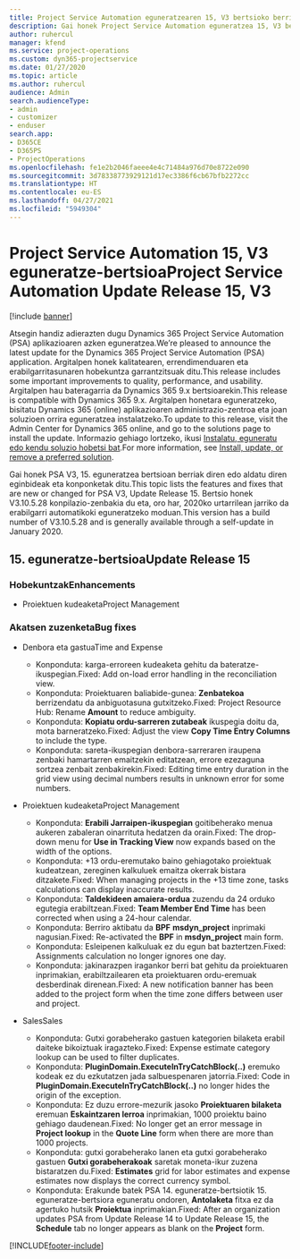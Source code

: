 ```yaml
---
title: Project Service Automation eguneratzearen 15, V3 bertsioko berrikuntzak edo aldaketak
description: Gai honek Project Service Automation eguneratzea 15, V3 bertsioko berritasunei buruzko informazioa ematen du.
author: ruhercul
manager: kfend
ms.service: project-operations
ms.custom: dyn365-projectservice
ms.date: 01/27/2020
ms.topic: article
ms.author: ruhercul
audience: Admin
search.audienceType:
- admin
- customizer
- enduser
search.app:
- D365CE
- D365PS
- ProjectOperations
ms.openlocfilehash: fe1e2b2046faeee4e4c71484a976d70e8722e090
ms.sourcegitcommit: 3d78338773929121d17ec3386f6cb67bfb2272cc
ms.translationtype: HT
ms.contentlocale: eu-ES
ms.lasthandoff: 04/27/2021
ms.locfileid: "5949304"
---
```

# <a name="project-service-automation-update-release-15-v3"></a><span data-ttu-id="cf548-103">Project Service Automation 15, V3 eguneratze-bertsioa</span><span class="sxs-lookup"><span data-stu-id="cf548-103">Project Service Automation Update Release 15, V3</span></span>

[!include [banner](../includes/psa-now-project-operations.md)]

<span data-ttu-id="cf548-104">Atsegin handiz adierazten dugu Dynamics 365 Project Service Automation (PSA) aplikazioaren azken eguneratzea.</span><span class="sxs-lookup"><span data-stu-id="cf548-104">We’re pleased to announce the latest update for the Dynamics 365 Project Service Automation (PSA) application.</span></span> <span data-ttu-id="cf548-105">Argitalpen honek kalitatearen, errendimenduaren eta erabilgarritasunaren hobekuntza garrantzitsuak ditu.</span><span class="sxs-lookup"><span data-stu-id="cf548-105">This release includes some important improvements to quality, performance, and usability.</span></span> <span data-ttu-id="cf548-106">Argitalpen hau bateragarria da Dynamics 365 9.x bertsioarekin.</span><span class="sxs-lookup"><span data-stu-id="cf548-106">This release is compatible with Dynamics 365 9.x.</span></span> <span data-ttu-id="cf548-107">Argitalpen honetara eguneratzeko, bisitatu Dynamics 365 (online) aplikazioaren administrazio-zentroa eta joan soluzioen orrira eguneratzea instalatzeko.</span><span class="sxs-lookup"><span data-stu-id="cf548-107">To update to this release, visit the Admin Center for Dynamics 365 online, and go to the solutions page to install the update.</span></span> <span data-ttu-id="cf548-108">Informazio gehiago lortzeko, ikusi [Instalatu, eguneratu edo kendu soluzio hobetsi bat](/power-platform/admin/install-remove-preferred-solution).</span><span class="sxs-lookup"><span data-stu-id="cf548-108">For more information, see [Install, update, or remove a preferred solution](/power-platform/admin/install-remove-preferred-solution).</span></span>

<span data-ttu-id="cf548-109">Gai honek PSA V3, 15. eguneratzea bertsioan berriak diren edo aldatu diren eginbideak eta konponketak ditu.</span><span class="sxs-lookup"><span data-stu-id="cf548-109">This topic lists the features and fixes that are new or changed for PSA V3, Update Release 15.</span></span> <span data-ttu-id="cf548-110">Bertsio honek V3.10.5.28 konpilazio-zenbakia du eta, oro har, 2020ko urtarrilean jarriko da erabilgarri automatikoki eguneratzeko moduan.</span><span class="sxs-lookup"><span data-stu-id="cf548-110">This version has a build number of V3.10.5.28 and is generally available through a self-update in January 2020.</span></span>

## <a name="update-release-15"></a><span data-ttu-id="cf548-111">15. eguneratze-bertsioa</span><span class="sxs-lookup"><span data-stu-id="cf548-111">Update Release 15</span></span> 

### <a name="enhancements"></a><span data-ttu-id="cf548-112">Hobekuntzak</span><span class="sxs-lookup"><span data-stu-id="cf548-112">Enhancements</span></span>

- <span data-ttu-id="cf548-113">Proiektuen kudeaketa</span><span class="sxs-lookup"><span data-stu-id="cf548-113">Project Management</span></span>

### <a name="bug-fixes"></a><span data-ttu-id="cf548-114">Akatsen zuzenketa</span><span class="sxs-lookup"><span data-stu-id="cf548-114">Bug fixes</span></span>

- <span data-ttu-id="cf548-115">Denbora eta gastua</span><span class="sxs-lookup"><span data-stu-id="cf548-115">Time and Expense</span></span>

  - <span data-ttu-id="cf548-116">Konponduta: karga-erroreen kudeaketa gehitu da bateratze-ikuspegian.</span><span class="sxs-lookup"><span data-stu-id="cf548-116">Fixed: Add on-load error handling in the reconciliation view.</span></span>
  - <span data-ttu-id="cf548-117">Konponduta: Proiektuaren baliabide-gunea: **Zenbatekoa** berrizendatu da anbiguotasuna gutxitzeko.</span><span class="sxs-lookup"><span data-stu-id="cf548-117">Fixed: Project Resource Hub: Rename **Amount** to reduce ambiguity.</span></span>
  - <span data-ttu-id="cf548-118">Konponduta: **Kopiatu ordu-sarreren zutabeak** ikuspegia doitu da, mota barneratzeko.</span><span class="sxs-lookup"><span data-stu-id="cf548-118">Fixed: Adjust the view **Copy Time Entry Columns** to include the type.</span></span>
  - <span data-ttu-id="cf548-119">Konponduta: sareta-ikuspegian denbora-sarreraren iraupena zenbaki hamartarren emaitzekin editatzean, errore ezezaguna sortzea zenbait zenbakirekin.</span><span class="sxs-lookup"><span data-stu-id="cf548-119">Fixed: Editing time entry duration in the grid view using decimal numbers results in unknown error for some numbers.</span></span>

- <span data-ttu-id="cf548-120">Proiektuen kudeaketa</span><span class="sxs-lookup"><span data-stu-id="cf548-120">Project Management</span></span>

  - <span data-ttu-id="cf548-121">Konponduta: **Erabili Jarraipen-ikuspegian** goitibeherako menua aukeren zabaleran oinarrituta hedatzen da orain.</span><span class="sxs-lookup"><span data-stu-id="cf548-121">Fixed: The drop-down menu for **Use in Tracking View** now expands based on the width of the options.</span></span>
  - <span data-ttu-id="cf548-122">Konponduta: +13 ordu-eremutako baino gehiagotako proiektuak kudeatzean, zereginen kalkuluek emaitza okerrak bistara ditzakete.</span><span class="sxs-lookup"><span data-stu-id="cf548-122">Fixed: When managing projects in the +13 time zone, tasks calculations can display inaccurate results.</span></span>
  - <span data-ttu-id="cf548-123">Konponduta: **Taldekideen amaiera-ordua** zuzendu da 24 orduko egutegia erabiltzean.</span><span class="sxs-lookup"><span data-stu-id="cf548-123">Fixed: **Team Member End Time** has been corrected when using a 24-hour calendar.</span></span>
  - <span data-ttu-id="cf548-124">Konponduta: Berriro aktibatu da **BPF** **msdyn_project** inprimaki nagusian.</span><span class="sxs-lookup"><span data-stu-id="cf548-124">Fixed: Re-activated the **BPF** in **msdyn_project** main form.</span></span>
  - <span data-ttu-id="cf548-125">Konponduta: Esleipenen kalkuluak ez du egun bat baztertzen.</span><span class="sxs-lookup"><span data-stu-id="cf548-125">Fixed: Assignments calculation no longer ignores one day.</span></span>
  - <span data-ttu-id="cf548-126">Konponduta: jakinarazpen iragankor berri bat gehitu da proiektuaren inprimakian, erabiltzailearen eta proiektuaren ordu-eremuak desberdinak direnean.</span><span class="sxs-lookup"><span data-stu-id="cf548-126">Fixed: A new notification banner has been added to the project form when the time zone differs between user and project.</span></span>

- <span data-ttu-id="cf548-127">Sales</span><span class="sxs-lookup"><span data-stu-id="cf548-127">Sales</span></span>

  - <span data-ttu-id="cf548-128">Konponduta: Gutxi gorabeherako gastuen kategorien bilaketa erabil daiteke bikoiztuak iragazteko.</span><span class="sxs-lookup"><span data-stu-id="cf548-128">Fixed: Expense estimate category lookup can be used to filter duplicates.</span></span>
  - <span data-ttu-id="cf548-129">Konponduta: **PluginDomain.ExecuteInTryCatchBlock(..)** eremuko kodeak ez du ezkutatzen jada salbuespenaren jatorria.</span><span class="sxs-lookup"><span data-stu-id="cf548-129">Fixed: Code in **PluginDomain.ExecuteInTryCatchBlock(..)** no longer hides the origin of the exception.</span></span>
  - <span data-ttu-id="cf548-130">Konponduta: Ez duzu errore-mezurik jasoko **Proiektuaren bilaketa** eremuan **Eskaintzaren lerroa** inprimakian, 1000 proiektu baino gehiago daudenean.</span><span class="sxs-lookup"><span data-stu-id="cf548-130">Fixed: No longer get an error message in **Project lookup** in the **Quote Line** form when there are more than 1000 projects.</span></span>
  - <span data-ttu-id="cf548-131">Konponduta: gutxi gorabeherako lanen eta gutxi gorabeherako gastuen **Gutxi gorabeherakoak** saretak moneta-ikur zuzena bistaratzen du.</span><span class="sxs-lookup"><span data-stu-id="cf548-131">Fixed: **Estimates** grid for labor estimates and expense estimates now displays the correct currency symbol.</span></span>
  - <span data-ttu-id="cf548-132">Konponduta: Erakunde batek PSA 14. eguneratze-bertsiotik 15. eguneratze-bertsiora eguneratu ondoren, **Antolaketa** fitxa ez da agertuko hutsik **Proiektua** inprimakian.</span><span class="sxs-lookup"><span data-stu-id="cf548-132">Fixed: After an organization updates PSA from Update Release 14 to Update Release 15, the **Schedule** tab no longer appears as blank on the **Project** form.</span></span>


[!INCLUDE[footer-include](../includes/footer-banner.md)]
